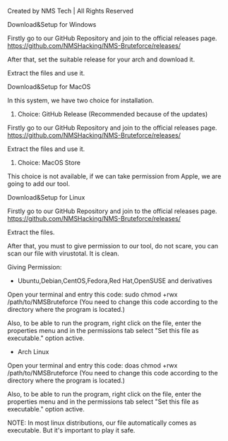 ﻿Created by NMS Tech | All Rights Reserved

Download&Setup for Windows

Firstly go to our GitHub Repository and join to the official releases page. https://github.com/NMSHacking/NMS-Bruteforce/releases/

After that, set the suitable release for your arch and download it.

Extract the files and use it.

Download&Setup for MacOS

In this system, we have two choice for installation.

1. Choice: GitHub Release (Recommended because of the updates)

Firstly go to our GitHub Repository and join to the official releases page. https://github.com/NMSHacking/NMS-Bruteforce/releases/

Extract the files and use it.

1. Choice: MacOS Store

This choice is not available, if we can take permission from Apple, we are going to add our tool.

Download&Setup for Linux

Firstly go to our GitHub Repository and join to the official releases page. https://github.com/NMSHacking/NMS-Bruteforce/releases/

Extract the files.

After that, you must to give permission to our tool, do not scare, you can scan our file with virustotal. It is clean.

Giving Permission:

- Ubuntu,Debian,CentOS,Fedora,Red Hat,OpenSUSE and derivatives

Open your terminal and entry this code: sudo chmod +rwx /path/to/NMSBruteforce (You need to change this code according to the directory where the program is located.)

Also, to be able to run the program, right click on the file, enter the properties menu and in the permissions tab select "Set this file as executable." option active.

- Arch Linux

Open your terminal and entry this code: doas chmod +rwx /path/to/NMSBruteforce (You need to change this code according to the directory where the program is located.)

Also, to be able to run the program, right click on the file, enter the properties menu and in the permissions tab select "Set this file as executable." option active.

NOTE: In most linux distributions, our file automatically comes as executable. But it's important to play it safe.
